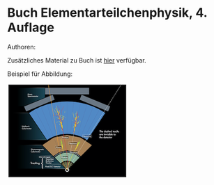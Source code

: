 # Buch Elementarteilchenphysik, 4. Auflage

Authoren:


Zusätzliches Material zu  Buch ist [hier](https://github.com/BuchEPP/Auflage4) verfügbar.


Beispiel für Abbildung:

![ATLAS](0106_ATLAS.png)
